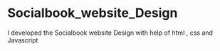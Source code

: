 # Socialbook_website_Design
I developed the Socialbook website Design with help of html , css and Javascript
